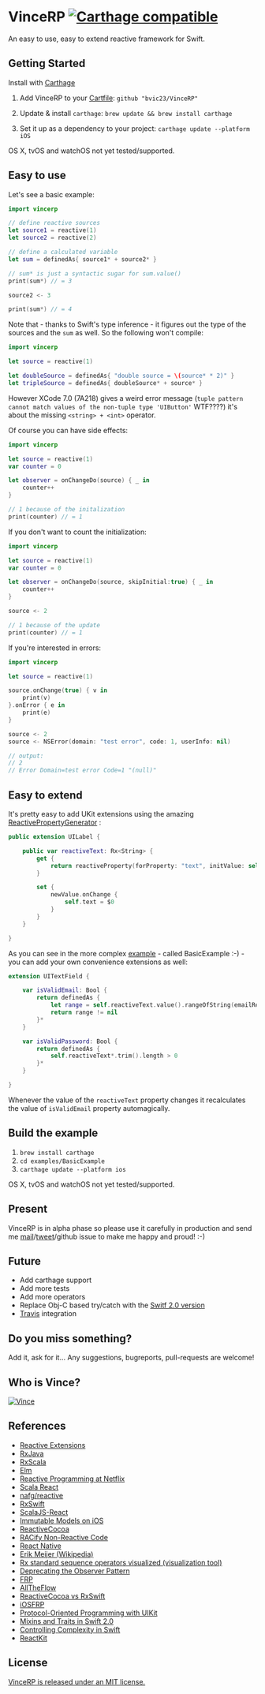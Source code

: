 VinceRP [![Carthage compatible](https://img.shields.io/badge/Carthage-compatible-4BC51D.svg?style=flat)](https://github.com/Carthage/Carthage)
======================================
An easy to use, easy to extend reactive framework for Swift.

Getting Started
-----------------

Install with [Carthage](https://github.com/Carthage/Carthage)

1. Add VinceRP to your [Cartfile](https://github.com/Carthage/Carthage/blob/master/Documentation/Artifacts.md#cartfile): `github "bvic23/VinceRP"`

2. Update & install `carthage`: `brew update && brew install carthage`

3. Set it up as a dependency to your project: `carthage update --platform iOS`

OS X, tvOS and watchOS not yet tested/supported.

Easy to use
-------------
Let's see a basic example:

```swift
import vincerp

// define reactive sources
let source1 = reactive(1)
let source2 = reactive(2)

// define a calculated variable
let sum = definedAs{ source1* + source2* }

// sum* is just a syntactic sugar for sum.value()
print(sum*) // = 3

source2 <- 3

print(sum*) // = 4
```

Note that - thanks to Swift's type inference - it figures out the type of the sources and the `sum` as well. So the following won't compile:

```swift
import vincerp

let source = reactive(1)

let doubleSource = definedAs{ "double source = \(source* * 2)" }
let tripleSource = definedAs{ doubleSource* + source* }
```
However XCode 7.0 (7A218) gives a weird error message (`tuple pattern cannot match values of the non-tuple type 'UIButton'` WTF????) it's about the missing `<string> + <int>` operator.

Of course you can have side effects:

```swift
import vincerp

let source = reactive(1)
var counter = 0

let observer = onChangeDo(source) { _ in
    counter++
}

// 1 because of the initalization
print(counter) // = 1
```

If you don't want to count the initialization:

```swift
import vincerp

let source = reactive(1)
var counter = 0

let observer = onChangeDo(source, skipInitial:true) { _ in
    counter++
}

source <- 2

// 1 because of the update
print(counter) // = 1
```

If you're interested in errors:

```swift
import vincerp

let source = reactive(1)

source.onChange(true) { v in
    print(v)
}.onError { e in
    print(e)
}

source <- 2
source <- NSError(domain: "test error", code: 1, userInfo: nil)

// output:
// 2
// Error Domain=test error Code=1 "(null)"
```

Easy to extend
-------------

 It's pretty easy to add UKit extensions using the amazing [ReactivePropertyGenerator](https://github.com/bvic23/VinceRP/blob/master/vincerp/Util/ReactivePropertyGenerator.swift) :

```swift
public extension UILabel {

    public var reactiveText: Rx<String> {
        get {
            return reactiveProperty(forProperty: "text", initValue: self.text!)
        }

        set {
            newValue.onChange {
                self.text = $0
            }
        }
    }

}
```

As you can see in the more complex [example](https://github.com/bvic23/VinceRP/tree/master/examples/BasicExample)  - called BasicExample :-) - you can add your own convenience extensions as well:

```swift
extension UITextField {

    var isValidEmail: Bool {
        return definedAs {
            let range = self.reactiveText.value().rangeOfString(emailRegEx, options:.RegularExpressionSearch)
            return range != nil
        }*
    }

    var isValidPassword: Bool {
        return definedAs {
            self.reactiveText*.trim().length > 0
        }*
    }

}
```

Whenever the value of the `reactiveText` property changes it recalculates the value of `isValidEmail` property automagically.

Build the example
-----------------
1. `brew install carthage`
2. `cd examples/BasicExample`
3. `carthage update --platform ios`

OS X, tvOS and watchOS not yet tested/supported.

Present
---------

VinceRP is in alpha phase so please use it carefully in production and send me [mail](bvic23@gmail.com)/[tweet](@bvic23)/github issue to make me happy and proud! :-)

Future
------
* Add carthage support
* Add more tests
* Add more operators
* Replace Obj-C based try/catch with the [Switf 2.0 version](https://www.bignerdranch.com/blog/error-handling-in-swift-2/)
* [Travis](https://travis-ci.org/) integration

Do you miss something?
------
Add it, ask for it... Any suggestions, bugreports, pull-requests are welcome!

Who is Vince?
------
[![Vince](https://scontent-vie1-1.cdninstagram.com/hphotos-xaf1/t51.2885-15/e15/10919568_846220368758561_908103058_n.jpg)](http://instagram.com/the_sphynx_and_the_prince)

References
------
* [Reactive Extensions](https://msdn.microsoft.com/en-us/data/gg577609.aspx)
* [RxJava](https://github.com/ReactiveX/RxJava)
* [RxScala](https://github.com/ReactiveX/RxScala)
* [Elm](http://elm-lang.org/)
* [Reactive Programming at Netflix](http://techblog.netflix.com/2013/01/reactive-programming-at-netflix.html)
* [Scala React](https://github.com/ingoem/scala-react)
* [nafg/reactive](https://github.com/nafg/reactive)
* [RxSwift](https://github.com/ReactiveX/RxSwift)
* [ScalaJS-React](https://github.com/japgolly/scalajs-react)
* [Immutable Models on iOS](https://www.youtube.com/watch?v=DK3vO3fUnlo)
* [ReactiveCocoa](https://github.com/ReactiveCocoa/ReactiveCocoa)
* [RACify Non-Reactive Code](https://www.youtube.com/watch?v=sek0ohbboNU)
* [React Native](https://facebook.github.io/react-native/)
* [Erik Meijer (Wikipedia)](http://en.wikipedia.org/wiki/Erik_Meijer_%28computer_scientist%29)
* [Rx standard sequence operators visualized (visualization tool)](http://rxmarbles.com/)
* [Deprecating the Observer Pattern](http://infoscience.epfl.ch/record/176887/files/DeprecatingObservers2012.pdf)
* [FRP](https://github.com/ReactiveCocoa/ReactiveCocoa)
* [AllTheFlow](https://blog.alltheflow.com/)
* [ReactiveCocoa vs RxSwift](http://stackoverflow.com/questions/32542846/reactivecocoa-vs-rxswift-pros-and-cons/32581824#32581824)
* [iOSFRP](https://leanpub.com/iosfrp)
* [Protocol-Oriented Programming with UIKit](http://www.captechconsulting.com/blogs/ios-9-tutorial-series-protocol-oriented-programming-with-uikit)
* [Mixins and Traits in Swift 2.0](http://matthijshollemans.com/2015/07/22/mixins-and-traits-in-swift-2/)
* [Controlling Complexity in Swift](https://realm.io/news/andy-matuschak-controlling-complexity/)
* [ReactKit](https://github.com/ReactKit/ReactKit)

License
-------
[VinceRP is released under an MIT license.](https://github.com/bvic23/VinceRP/blob/master/LICENSE.md)
